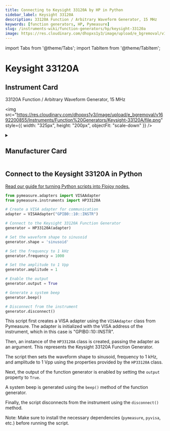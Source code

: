 ```yaml
---
title: Connecting to Keysight 33120A by HP in Python
sidebar_label: Keysight 33120A
description: 33120A Function / Arbitrary Waveform Generator, 15 MHz
keywords: [function generators, HP, Pymeasure]
slug: /instruments-wiki/function-generators/hp/keysight-33120a
image: https://res.cloudinary.com/dhopxs1y3/image/upload/e_bgremoval/v1692200855/Instruments/Function%20Generators/Keysight-33120A/file.png
---
```


import Tabs from '@theme/Tabs';
import TabItem from '@theme/TabItem';

# Keysight 33120A

## Instrument Card

<div className="flex">

<div>

33120A Function / Arbitrary Waveform Generator, 15 MHz

</div>

<img src="https://res.cloudinary.com/dhopxs1y3/image/upload/e_bgremoval/v1692200855/Instruments/Function%20Generators/Keysight-33120A/file.png" style={{ width: "325px", height: "200px", objectFit: "scale-down" }} />

</div>

<details>
<summary><h2>Manufacturer Card</h2></summary>

<img src="https://res.cloudinary.com/dhopxs1y3/image/upload/e_bgremoval/v1692125999/Instruments/Vendor%20Logos/HP.png" style={{ width: "100%", height: "170px",objectFit: "scale-down" }} />

Keysight Technologies, or Keysight, is an American company that manufactures electronics test and measurement equipment and software. <a href="https://www.keysight.com/us/en/home.html">Website</a>.

<ul>
  <li>Headquarters: USA</li>
  <li>Yearly Revenue (millions, USD): 5420.0</li>
</ul>
</details>

## Connect to the Keysight 33120A in Python

[Read our guide for turning Python scripts into Flojoy nodes.](https://docs.flojoy.ai/custom-nodes/creating-custom-node/)
<Tabs>
<TabItem value="Pymeasure" label="Pymeasure">


```python
from pymeasure.adapters import VISAAdapter
from pymeasure.instruments import HP33120A

# Create a VISA adapter for communication
adapter = VISAAdapter("GPIB0::10::INSTR")

# Connect to the Keysight 33120A Function Generator
generator = HP33120A(adapter)

# Set the waveform shape to sinusoid
generator.shape = 'sinusoid'

# Set the frequency to 1 kHz
generator.frequency = 1000

# Set the amplitude to 1 Vpp
generator.amplitude = 1

# Enable the output
generator.output = True

# Generate a system beep
generator.beep()

# Disconnect from the instrument
generator.disconnect()
```

This script first creates a VISA adapter using the `VISAAdapter` class from Pymeasure. The adapter is initialized with the VISA address of the instrument, which in this case is "GPIB0::10::INSTR".

Then, an instance of the `HP33120A` class is created, passing the adapter as an argument. This represents the Keysight 33120A Function Generator.

The script then sets the waveform shape to sinusoid, frequency to 1 kHz, and amplitude to 1 Vpp using the properties provided by the `HP33120A` class.

Next, the output of the function generator is enabled by setting the `output` property to `True`.

A system beep is generated using the `beep()` method of the function generator.

Finally, the script disconnects from the instrument using the `disconnect()` method.

Note: Make sure to install the necessary dependencies (`pymeasure`, `pyvisa`, etc.) before running the script.

</TabItem>
</Tabs>